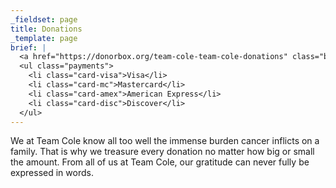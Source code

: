 ```yaml
---
_fieldset: page
title: Donations
_template: page
brief: |
  <a href="https://donorbox.org/team-cole-team-cole-donations" class="button">Donate Now!</a>
  <ul class="payments">
  	<li class="card-visa">Visa</li>
  	<li class="card-mc">Mastercard</li>
  	<li class="card-amex">American Express</li>
  	<li class="card-disc">Discover</li>
  </ul>
---
```

We at Team Cole know all too well the immense burden cancer inflicts on a family. That is why we treasure every donation no matter how big or small the amount. From all of us at Team Cole, our gratitude can never fully be expressed in words.